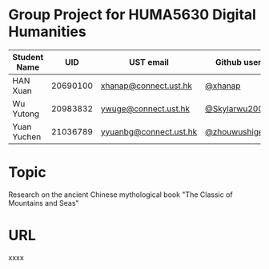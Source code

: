 # Group Project for HUMA5630 Digital Humanities

| Student Name |   UID   |       UST email       | Github username |
| ------------ | --------| --------------------- | --------------- |
|    HAN Xuan  | 20690100| xhanap@connect.ust.hk |    [@xhanap](https://github.com/xhanap)       |
|    Wu Yutong | 20983832| ywuge@connect.ust.hk  |    [@Skylarwu2001](https://github.com/Skylarwu2001) |
|   Yuan Yuchen| 21036789| yyuanbg@connect.ust.hk| [@zhouwushigehhaorizi](https://github.com/zhouwushigehhaorizi)|

# Topic
Research on the ancient Chinese mythological book "The Classic of Mountains and Seas"

# URL
xxxx
